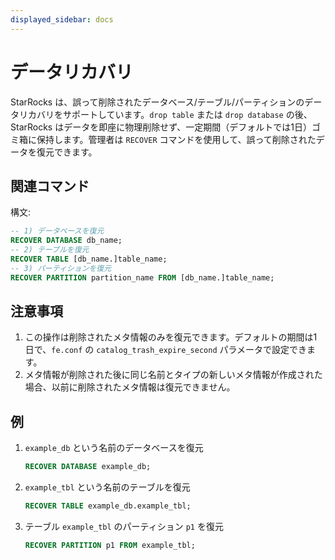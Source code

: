 ```yaml
---
displayed_sidebar: docs
---
```


# データリカバリ

StarRocks は、誤って削除されたデータベース/テーブル/パーティションのデータリカバリをサポートしています。`drop table` または `drop database` の後、StarRocks はデータを即座に物理削除せず、一定期間（デフォルトでは1日）ゴミ箱に保持します。管理者は `RECOVER` コマンドを使用して、誤って削除されたデータを復元できます。

## 関連コマンド

構文:

~~~sql
-- 1) データベースを復元
RECOVER DATABASE db_name;
-- 2) テーブルを復元
RECOVER TABLE [db_name.]table_name;
-- 3) パーティションを復元
RECOVER PARTITION partition_name FROM [db_name.]table_name;
~~~

## 注意事項

1. この操作は削除されたメタ情報のみを復元できます。デフォルトの期間は1日で、`fe.conf` の `catalog_trash_expire_second` パラメータで設定できます。
2. メタ情報が削除された後に同じ名前とタイプの新しいメタ情報が作成された場合、以前に削除されたメタ情報は復元できません。

## 例

1. `example_db` という名前のデータベースを復元

    ~~~sql
    RECOVER DATABASE example_db;
    ~~~

2. `example_tbl` という名前のテーブルを復元

    ~~~sql
    RECOVER TABLE example_db.example_tbl;
    ~~~

3. テーブル `example_tbl` のパーティション `p1` を復元

    ~~~sql
    RECOVER PARTITION p1 FROM example_tbl;
    ~~~